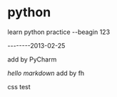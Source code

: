 python
======

learn python practice 
--beagin
123


--------2013-02-25


add by PyCharm

*hello markdown*
add by fh

css
test
